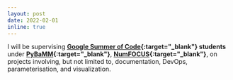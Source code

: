 ```yaml
---
layout: post
date: 2022-02-01
inline: true
---
```


I will be supervising **[Google Summer of Code](https://summerofcode.withgoogle.com/){:target="_blank"} students** under **[PyBaMM](https://www.pybamm.org/){:target="_blank"}**, **[NumFOCUS](https://numfocus.org/){:target="_blank"}**, on projects involving, but not limited to, documentation, DevOps, parameterisation, and visualization.
